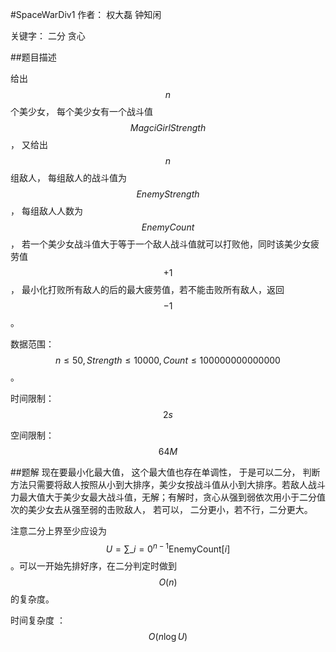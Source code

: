#SpaceWarDiv1 
作者： 权大磊 钟知闲

关键字： 二分 贪心

##题目描述

给出$$n$$个美少女， 每个美少女有一个战斗值 $$MagciGirlStrength$$， 又给出 $$n$$ 组敌人， 每组敌人的战斗值为 $$EnemyStrength$$， 每组敌人人数为 $$EnemyCount$$， 若一个美少女战斗值大于等于一个敌人战斗值就可以打败他，同时该美少女疲劳值 $$+ 1$$， 最小化打败所有敌人的后的最大疲劳值，若不能击败所有敌人，返回 $$-1$$。

数据范围： $$n ≤ 50, Strength ≤ 10000, Count ≤ 100000000000000$$。

时间限制： $$2s$$

空间限制： $$64M$$

##题解
现在要最小化最大值， 这个最大值也存在单调性， 于是可以二分， 判断方法只需要将敌人按照从小到大排序，美少女按战斗值从小到大排序。若敌人战斗力最大值大于美少女最大战斗值，无解；有解时，贪心从强到弱依次用小于二分值次的美少女去从强至弱的击败敌人， 若可以， 二分更小，若不行，二分更大。

注意二分上界至少应设为 $$U=\sum\_{i=0}^{n-1}\mathrm{EnemyCount}[i]$$。可以一开始先排好序，在二分判定时做到 $$O(n)$$ 的复杂度。

时间复杂度 ： $$O( n \log U )$$
